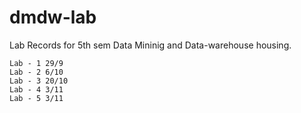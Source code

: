# dmdw-lab
Lab Records for 5th sem Data Mininig and Data-warehouse housing.

`Lab - 1 29/9` <br>
`Lab - 2 6/10` <br>
`Lab - 3 20/10` <br>
`Lab - 4 3/11` <br>
`Lab - 5 3/11` <br>
